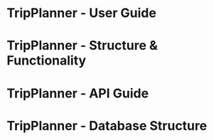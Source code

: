 # TripPlanner - User Guide

# TripPlanner - Structure & Functionality

# TripPlanner - API Guide

# TripPlanner - Database Structure 